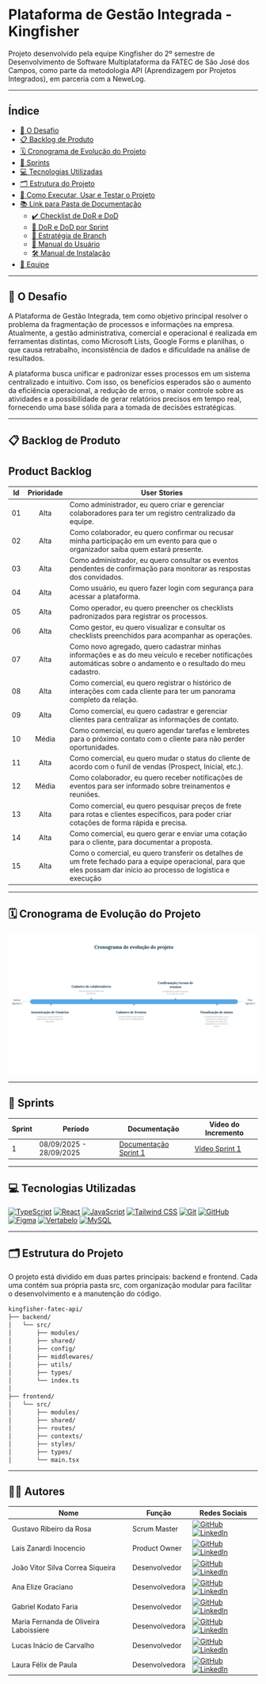 # **Plataforma de Gestão Integrada - Kingfisher**

Projeto desenvolvido pela equipe Kingfisher do 2º semestre de Desenvolvimento de Software Multiplataforma da FATEC de São José dos Campos, como parte da metodologia API (Aprendizagem por Projetos Integrados), em parceria com a NeweLog.

---

## Índice
- [🧩 O Desafio](#-o-desafio)
- [📋 Backlog de Produto](#-backlog-de-produto)
- [🗓️ Cronograma de Evolução do Projeto](#️-cronograma-de-evolução-do-projeto)
- [👟 Sprints](#-sprints)
- [💻 Tecnologias Utilizadas](#-tecnologias-utilizadas)
- [🗂️ Estrutura do Projeto](#️-estrutura-do-projeto)
- [🚀 Como Executar, Usar e Testar o Projeto](#-como-executar-usar-e-testar-o-projeto)
- [📚 Link para Pasta de Documentação](#-link-para-pasta-de-documentação)
  - [✔️ Checklist de DoR e DoD](#️-checklist-de-dor-e-dod)
  - [📌 DoR e DoD por Sprint](#-dor-e-dod-por-sprint)
  - [🌿 Estratégia de Branch](#-estratégia-de-branch)
  - [👤 Manual do Usuário](#-manual-do-usuário)
  - [🛠️ Manual de Instalação](#️-manual-de-instalação)
- [👥 Equipe](#-equipe)

---
## 🧩 O Desafio
A Plataforma de Gestão Integrada, tem como objetivo principal resolver o problema da fragmentação de processos e informações na empresa. Atualmente, a gestão administrativa, comercial e operacional é realizada em ferramentas distintas, como Microsoft Lists, Google Forms e planilhas, o que causa retrabalho, inconsistência de dados e dificuldade na análise de resultados.

A plataforma busca unificar e padronizar esses processos em um sistema centralizado e intuitivo. Com isso, os benefícios esperados são o aumento da eficiência operacional, a redução de erros, o maior controle sobre as atividades e a possibilidade de gerar relatórios precisos em tempo real, fornecendo uma base sólida para a tomada de decisões estratégicas.

---

## 📋 Backlog de Produto
## **Product Backlog**
| Id  | Prioridade | User Stories                                                                                                                                                         |
| :-: | :--------: | -------------------------------------------------------------------------------------------------------------------------------------------------------------------- |
| 01  |    Alta    | Como administrador, eu quero criar e gerenciar colaboradores para ter um registro centralizado da equipe.                                                            |
| 02  |    Alta    | Como colaborador, eu quero confirmar ou recusar minha participação em um evento para que o organizador saiba quem estará presente.                                   |
| 03  |    Alta    | Como administrador, eu quero consultar os eventos pendentes de confirmação para monitorar as respostas dos convidados.                                               |
| 04  |    Alta    | Como usuário, eu quero fazer login com segurança para acessar a plataforma.                                                                                          |
| 05  |    Alta    | Como operador, eu quero preencher os checklists padronizados para registrar os processos.                                                                            |
| 06  |    Alta    | Como gestor, eu quero visualizar e consultar os checklists preenchidos para acompanhar as operações.                                                                 |
| 07  |    Alta    | Como novo agregado, quero cadastrar minhas informações e as do meu veículo e receber notificações automáticas sobre o andamento e o resultado do meu cadastro.       |
| 08  |    Alta    | Como comercial, eu quero registrar o histórico de interações com cada cliente para ter um panorama completo da relação.                                              |
| 09  |    Alta    | Como comercial, eu quero cadastrar e gerenciar clientes para centralizar as informações de contato.                                                                  |
| 10  |    Média    | Como comercial, eu quero agendar tarefas e lembretes para o próximo contato com o cliente para não perder oportunidades.                                             |
| 11  |    Alta    | Como comercial, eu quero mudar o status do cliente de acordo com o funil de vendas (Prospect, Inicial, etc.).                                                        |
| 12  |   Média    | Como colaborador, eu quero receber notificações de eventos para ser informado sobre treinamentos e reuniões.                                                         |
| 13  |    Alta    | Como comercial, eu quero pesquisar preços de frete para rotas e clientes específicos, para poder criar cotações de forma rápida e precisa.                           |
| 14  |    Alta    | Como comercial, eu quero gerar e enviar uma cotação para o cliente, para documentar a proposta.                                                                      |
| 15  |    Alta    | Como o comercial, eu quero transferir os detalhes de um frete fechado para a equipe operacional, para que eles possam dar início ao processo de logística e execução |

---

## 🗓️ Cronograma de Evolução do Projeto
![Cronograma de Evolução do Projeto - Sprint 1](assets/sprint-1/cronograma-evolucao.jpg)

---

## 👟 Sprints
| Sprint | Período | Documentação | Vídeo do Incremento |
|---|---|---|---|
| 1 | 08/09/2025 - 28/09/2025 | [Documentação Sprint 1](#) | [Vídeo Sprint 1](#) |

---

## 💻 Tecnologias Utilizadas

[![TypeScript](https://img.shields.io/badge/-TypeScript-3178C6?style=flat&logo=typescript&logoColor=white)](https://www.typescriptlang.org/) [![React](https://img.shields.io/badge/-React-61DAFB?style=flat&logo=react&logoColor=black)](https://reactjs.org/) [![JavaScript](https://img.shields.io/badge/-JavaScript-F7DF1E?style=flat&logo=javascript&logoColor=black)](https://developer.mozilla.org/en-US/docs/Web/JavaScript) [![Tailwind CSS](https://img.shields.io/badge/-Tailwind%20CSS-06B6D4?style=flat&logo=tailwind-css&logoColor=white)](https://tailwindcss.com/) [![Git](https://img.shields.io/badge/-Git-F05032?style=flat&logo=git&logoColor=white)](https://git-scm.com/) [![GitHub](https://img.shields.io/badge/-GitHub-181717?style=flat&logo=github&logoColor=white)](https://github.com/) [![Figma](https://img.shields.io/badge/-Figma-F24E1E?style=flat&logo=figma&logoColor=white)](https://www.figma.com/) [![Vertabelo](https://img.shields.io/badge/-Vertabelo-5D4F85?style=flat&logo=database&logoColor=white)](https://vertabelo.com/) [![MySQL](https://img.shields.io/badge/-MySQL-4479A1?style=flat&logo=mysql&logoColor=white)](https://www.mysql.com/)

---
## 🗂️ Estrutura do Projeto
O projeto está dividido em duas partes principais: backend e frontend. Cada uma contém sua própria pasta src, com organização modular para facilitar o desenvolvimento e a manutenção do código.
```
kingfisher-fatec-api/
├── backend/
│   └── src/
│       ├── modules/
│       ├── shared/
│       ├── config/
│       ├── middlewares/
│       ├── utils/
│       ├── types/
│       └── index.ts
│
├── frontend/
│   └── src/
│       ├── modules/
│       ├── shared/
│       ├── routes/
│       ├── contexts/
│       ├── styles/
│       ├── types/
│       └── main.tsx
 ```
---
## 👨‍💻 Autores

| Nome      | Função          | Redes Sociais |
|-----------|-----------------|---------------|
| Gustavo Ribeiro da Rosa | Scrum Master | <a href="https://github.com/gustasvos"><img src="https://img.shields.io/badge/GitHub-181717?style=flat&logo=github&logoColor=white" alt="GitHub"></a> <a href="https://www.linkedin.com/in/gustavo-rosa-46a251180/"><img src="https://img.shields.io/badge/LinkedIn-0077B5?style=flat&logo=linkedin&logoColor=white" alt="LinkedIn"></a> |
| Lais Zanardi Inocencio | Product Owner | <a href="https://github.com/lais-zanardi"><img src="https://img.shields.io/badge/GitHub-181717?style=flat&logo=github&logoColor=white" alt="GitHub"></a> <a href="https://www.linkedin.com/in/lais-zanardi-inocencio/"><img src="https://img.shields.io/badge/LinkedIn-0077B5?style=flat&logo=linkedin&logoColor=white" alt="LinkedIn"></a> |
| João Vitor Silva Correa Siqueira | Desenvolvedor  | <a href="https://github.com/kakashinho"><img src="https://img.shields.io/badge/GitHub-181717?style=flat&logo=github&logoColor=white" alt="GitHub"></a> <a href="https://www.linkedin.com/in/joao-vitor-siqueira-a2a2a3227/"><img src="https://img.shields.io/badge/LinkedIn-0077B5?style=flat&logo=linkedin&logoColor=white" alt="LinkedIn"></a> |
| Ana Elize Graciano | Desenvolvedora | <a href="https://github.com/Ane-Graciano"><img src="https://img.shields.io/badge/GitHub-181717?style=flat&logo=github&logoColor=white" alt="GitHub"></a> <a href="https://www.linkedin.com/in/ana-elize-graciano-107448359/"><img src="https://img.shields.io/badge/LinkedIn-0077B5?style=flat&logo=linkedin&logoColor=white" alt="LinkedIn"></a> |
| Gabriel Kodato Faria | Desenvolvedor | <a href="https://github.com/Kodatoo"><img src="https://img.shields.io/badge/GitHub-181717?style=flat&logo=github&logoColor=white" alt="GitHub"></a> <a href="https://www.linkedin.com/in/gabriel-kodato-b745742b8/"><img src="https://img.shields.io/badge/LinkedIn-0077B5?style=flat&logo=linkedin&logoColor=white" alt="LinkedIn"></a> |
| Maria Fernanda de Oliveira Laboissiere | Desenvolvedora | <a href="https://github.com/mariaflbss"><img src="https://img.shields.io/badge/GitHub-181717?style=flat&logo=github&logoColor=white" alt="GitHub"></a> <a href="https://www.linkedin.com/in/maria-fernanda-laboissiere-25362b353/"><img src="https://img.shields.io/badge/LinkedIn-0077B5?style=flat&logo=linkedin&logoColor=white" alt="LinkedIn"></a> |
| Lucas Inácio de Carvalho | Desenvolvedor | <a href="https://github.com/Lukitta013 "><img src="https://img.shields.io/badge/GitHub-181717?style=flat&logo=github&logoColor=white" alt="GitHub"></a> <a href="https://www.linkedin.com/in/lucas-in%C3%A1cio-6aa3ba29a/"><img src="https://img.shields.io/badge/LinkedIn-0077B5?style=flat&logo=linkedin&logoColor=white" alt="LinkedIn"></a> |
| Laura Félix de Paula | Desenvolvedora | <a href="https://github.com/lauraflx "><img src="https://img.shields.io/badge/GitHub-181717?style=flat&logo=github&logoColor=white" alt="GitHub"></a> <a href="https://www.linkedin.com/in/laura-f-382985351/"><img src="https://img.shields.io/badge/LinkedIn-0077B5?style=flat&logo=linkedin&logoColor=white" alt="LinkedIn"></a> |
